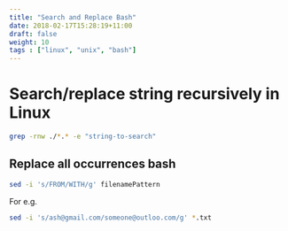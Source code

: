 ```yaml
---
title: "Search and Replace Bash"
date: 2018-02-17T15:28:19+11:00
draft: false
weight: 10
tags : ["linux", "unix", "bash"]
---
```

# Search/replace string recursively in Linux

```bash
grep -rnw ./*.* -e "string-to-search"
```

## Replace all occurrences bash

```bash
sed -i 's/FROM/WITH/g' filenamePattern
```
For  e.g.

```bash
sed -i 's/ash@gmail.com/someone@outloo.com/g' *.txt
```